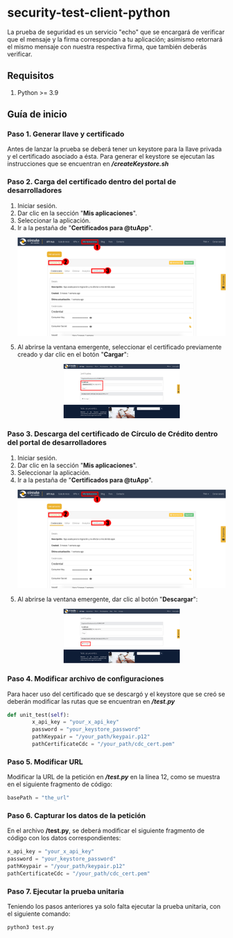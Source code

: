 # security-test-client-python

La prueba de seguridad es un servicio "echo" que se encargará de verificar que el mensaje y la firma correspondan a tu aplicación; asimismo retornará el mismo mensaje con nuestra respectiva firma, que también deberás verificar.

## Requisitos

1. Python >= 3.9

## Guía de inicio

### Paso 1. Generar llave y certificado

Antes de lanzar la prueba se deberá tener un keystore para la llave privada y el certificado asociado a ésta.
Para generar el keystore se ejecutan las instrucciones que se encuentran en ***/createKeystore.sh***

### Paso 2. Carga del certificado dentro del portal de desarrolladores
 1. Iniciar sesión.
 2. Dar clic en la sección "**Mis aplicaciones**".
 3. Seleccionar la aplicación.
 4. Ir a la pestaña de "**Certificados para @tuApp**".
    <p align="center">
      <img src="https://github.com/APIHub-CdC/imagenes-cdc/blob/master/applications.png">
    </p>
 5. Al abrirse la ventana emergente, seleccionar el certificado previamente creado y dar clic en el botón "**Cargar**":
    <p align="center">
      <img src="https://github.com/APIHub-CdC/imagenes-cdc/blob/master/upload_cert.png" width="268">
    </p>

### Paso 3. Descarga del certificado de Círculo de Crédito dentro del portal de desarrolladores
 1. Iniciar sesión.
 2. Dar clic en la sección "**Mis aplicaciones**".
 3. Seleccionar la aplicación.
 4. Ir a la pestaña de "**Certificados para @tuApp**".
    <p align="center">
        <img src="https://github.com/APIHub-CdC/imagenes-cdc/blob/master/applications.png">
    </p>
 5. Al abrirse la ventana emergente, dar clic al botón "**Descargar**":
    <p align="center">
        <img src="https://github.com/APIHub-CdC/imagenes-cdc/blob/master/download_cert.png" width="268">
    </p>

### Paso 4. Modificar archivo de configuraciones

Para hacer uso del certificado que se descargó y el keystore que se creó se deberán modificar las rutas que se encuentran en ***/test.py***

```python
def unit_test(self):
    	x_api_key = "your_x_api_key"
    	password = "your_keystore_password"
    	pathKeypair = "/your_path/keypair.p12"
    	pathCertificateCdc = "/your_path/cdc_cert.pem"
```

### Paso 5. Modificar URL

Modificar la URL de la petición en ***/test.py*** en la línea 12, como se muestra en el siguiente fragmento de código:

```python
basePath = "the_url"
```

### Paso 6. Capturar los datos de la petición

En el archivo **/test.py**, se deberá modificar el siguiente fragmento de código con los datos correspondientes:

```python
x_api_key = "your_x_api_key"
password = "your_keystore_password"
pathKeypair = "/your_path/keypair.p12"
pathCertificateCdc = "/your_path/cdc_cert.pem"
```

### Paso 7. Ejecutar la prueba unitaria

Teniendo los pasos anteriores ya solo falta ejecutar la prueba unitaria, con el siguiente comando:

```shell
python3 test.py
```